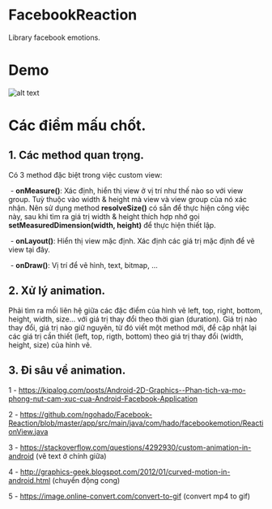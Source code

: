 # FacebookReaction
Library facebook emotions.

# Demo
![alt text](https://dl.dropboxusercontent.com/s/covtz4fr7cr5281/device-2017-11-09-200950.gif?dl=0)

# Các điểm mấu chốt.
## 1. Các method quan trọng.

Có 3 method đặc biệt trong việc custom view:

  - **onMeasure()**: Xác định, hiển thị view ở vị trí như thế nào so với view group. Tuỳ thuộc vào width & height mà view và view group của nó xác nhận. Nên sử dụng method **resolveSize()** có sẵn để thực hiện công việc này, sau khi tìm ra giá trị width & height thích hợp nhớ gọi **setMeasuredDimension(width, height)** để thực hiện thiết lập.
  
  - **onLayout()**: Hiển thị view mặc định. Xác định các giá trị mặc định để vẽ view tại đây.
  
  - **onDraw()**: Vị trí để vẽ hình, text, bitmap, ...
  
## 2. Xử lý animation.

Phải tìm ra mối liên hệ giữa các đặc điểm của hình vẽ left, top, right, bottom, height, width, size... với giá trị thay đổi theo thời gian (duration). Giá trị nào thay đổi, giá trị nào giữ nguyên, từ đó viết một method mới, để cập nhật lại các giá trị cần thiết (left, top, rigth, bottom) theo giá trị thay đổi (width, height, size) của hình vẽ.

## 3. Đi sâu về animation.


1 - https://kipalog.com/posts/Android-2D-Graphics--Phan-tich-va-mo-phong-nut-cam-xuc-cua-Android-Facebook-Application

2 - https://github.com/ngohado/Facebook-Reaction/blob/master/app/src/main/java/com/hado/facebookemotion/ReactionView.java

3 - https://stackoverflow.com/questions/4292930/custom-animation-in-android (vẽ text ở chính giữa)

4 - http://graphics-geek.blogspot.com/2012/01/curved-motion-in-android.html (chuyển động cong)

5 - https://image.online-convert.com/convert-to-gif (convert mp4 to gif)
